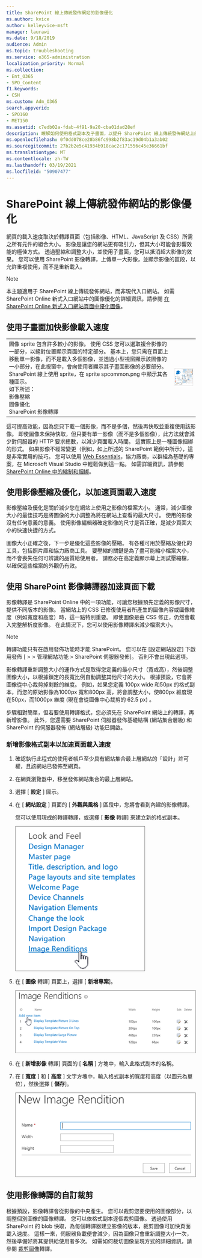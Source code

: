 ```yaml
---
title: SharePoint 線上傳統發佈網站的影像優化
ms.author: kvice
author: kelleyvice-msft
manager: laurawi
ms.date: 9/18/2019
audience: Admin
ms.topic: troubleshooting
ms.service: o365-administration
localization_priority: Normal
ms.collection:
- Ent_O365
- SPO_Content
f1.keywords:
- CSH
ms.custom: Adm_O365
search.appverid:
- SPO160
- MET150
ms.assetid: c7edb02a-fdab-4f91-9a20-cba01dad28ef
description: 瞭解如何使用格式副本及子畫面，以提升 SharePoint 線上傳統發佈網站上的影像效能。
ms.openlocfilehash: 0f0dd078ce28b86fc998b2f83ac19d04b1a3ab02
ms.sourcegitcommit: 27b2b2e5c41934b918cac2c171556c45e36661bf
ms.translationtype: MT
ms.contentlocale: zh-TW
ms.lasthandoff: 03/19/2021
ms.locfileid: "50907477"
---
```

# <a name="image-optimization-for-sharepoint-online-classic-publishing-sites"></a>SharePoint 線上傳統發佈網站的影像優化

網頁的載入速度取決於轉譯頁面（包括影像、HTML、JavaScript 及 CSS）所需之所有元件的組合大小。 影像是讓您的網站更有吸引力，但其大小可能會影響效能的極佳方式。 透過壓縮和調整大小，並使用子畫面，您可以抵消超大影像的效果。 您可以使用 SharePoint 影像轉譯，上傳單一大影像，並顯示影像的區段，以允許重複使用，而不是重新載入。

>[!NOTE]
>本主題適用于 SharePoint 線上傳統發佈網站，而非現代入口網站。 如需 SharePoint Online 新式入口網站中的圖像優化的詳細資訊，請參閱 [在 SharePoint Online 新式入口網站頁面中優化圖像](modern-image-optimization.md)。
  
## <a name="using-sprites-to-speed-up-image-loading"></a>使用子畫面加快影像載入速度

|||
|:-----|:-----|
| 圖像 sprite 包含許多較小的影像。 使用 CSS 您可以選取複合影像的一部分，以絕對位置顯示頁面的特定部分。 基本上，您只需在頁面上移動單一影像，而不是載入多個影像，並透過小型視窗顯示該圖像的一小部分，在此視窗中，會向使用者顯示其子畫面影像的必要部分。 SharePoint 線上使用 sprite，在 sprite spcommon.png 中顯示其各種圖示。  <br/>  如下所述：  <br/>  影像壓縮  <br/>  圖像優化  <br/>  SharePoint 影像轉譯  <br/> |![Spcommon 的螢幕擷取畫面](../media/cc5cdee1-8e54-4537-9a8a-8854f4ee849f.png)|
   
這可提高效能，因為您只下載一個影像，而不是多個，然後再快取並重複使用該影像。 即使圖像未保持快取，但只要有單一影像（而不是多個影像），此方法就會減少對伺服器的 HTTP 要求總數，以減少頁面載入時間。 這實際上是一種圖像捆綁的形式。 如果影像不經常變更（例如，如上所述的 SharePoint 範例中所示），這是非常實用的技巧。 您可以使用 [Web Essentials](https://vswebessentials.com/)，協力廠商，以群組為基礎的專案，在 Microsoft Visual Studio 中輕鬆做到這一點。 如需詳細資訊，請參閱 [SharePoint Online 中的縮制和捆綁](./minification-and-bundling-in-sharepoint-online.md)。
  
## <a name="using-image-compression-and-optimization-to-speed-up-page-loading"></a>使用影像壓縮及優化，以加速頁面載入速度

影像壓縮及優化是關於減少您在網站上使用之影像的檔案大小。 通常，減少圖像大小的最佳技巧是將圖像的大小調整為將在網站上查看的最大尺寸。 使用的影像沒有任何意義的意義。 使用影像編輯器確定影像的尺寸是否正確，是減少頁面大小的快速快捷的方式。
  
圖像大小正確之後，下一步是優化這些影像的壓縮。 有各種可用於壓縮及優化的工具，包括照片庫和協力廠商工具。 要壓縮的關鍵是為了盡可能縮小檔案大小，而不會喪失任何可辨識的品質給使用者。 請務必在高定義顯示幕上測試壓縮檔，以確保這些檔案的外觀仍有效。
  
## <a name="speed-up-page-downloads-by-using-sharepoint-image-renditions"></a>使用 SharePoint 影像轉譯器加速頁面下載

影像轉譯是 SharePoint Online 中的一項功能，可讓您根據預先定義的影像尺寸，提供不同版本的影像。 當網站上的 CSS 已修復使用者所產生的圖像內容或圖像維度（例如寬度和高度）時，這一點特別重要。 即使圖像是由 CSS 修正，仍然會載入完整解析度影像。 在此情況下，您可以使用影像轉譯來減少檔案大小。
  
> [!NOTE]
> 轉譯功能只有在啟用發佈功能時才能 SharePoint。 您可以在 [設定網站設定] 下啟用發佈 [ \> \> 管理網站功能 \> SharePoint 伺服器發佈]。 否則不會出現此選項。
  
影像轉譯重新調整大小的運作方式是取得您定義的最小尺寸（寬或高），然後調整圖像大小，以根據鎖定的長寬比例自動調整其他尺寸的大小。 根據預設，它會將圖像從中心裁剪掉剩餘的維度。 例如，如果您定義 100px wide 和50px 的格式副本，而您的原始影像為1000px 寬和800px 高，將會調整大小，使800px 維度現在50px，而1000px 維度 (現在會從圖像中心裁剪的 62.5 px) 。
  
步驟相對簡單，但若要使用轉譯格式，您必須先在 SharePoint 網站上的轉譯，再新增影像。 此外，您還需要 SharePoint 伺服器發佈基礎結構 (網站集合層級) 和 SharePoint 的伺服器發佈 (網站層級) 功能已開啟。
  
### <a name="add-an-image-rendition-to-speed-up-page-loading"></a>新增影像格式副本以加速頁面載入速度
  
1. 確認執行此程式的使用者帳戶至少具有網站集合最上層網站的「設計」許可權，且該網站已發佈至網頁。

2. 在網頁瀏覽器中，移至發佈網站集合的最上層網站。

3. 選擇 [ **設定** ] 圖示。

4. 在 [ **網站設定** ] 頁面的 [ **外觀與風格** ] 區段中，您將會看到內建的影像轉譯。

    您可以使用現成的轉譯轉譯，或選擇 [ **影像** 轉譯] 來建立新的格式副本。

    ![影像轉譯的螢幕擷取畫面](../media/eaae0d53-657d-47ef-b687-65c5167eae4d.PNG)
  
5. 在 [ **圖像** 轉譯] 頁面上，選擇 [ **新增專案**]。

    ![新增項目的螢幕擷取畫面](../media/8cede22e-52bf-4d9d-99cb-162f2f6ce92b.PNG)
  
6. 在 [ **新增影像** 轉譯] 頁面的 [ **名稱** ] 方塊中，輸入此格式副本的名稱。

7. 在 [ **寬度** ] 和 [ **高度** ] 文字方塊中，輸入格式副本的寬度和高度（以圖元為單位），然後選擇 [ **儲存**]。

    ![影像轉譯名稱的螢幕擷取畫面](../media/5a6119ed-c163-40df-a4db-ec629d15607d.PNG)
  
## <a name="custom-cropping-with-image-renditions"></a>使用影像轉譯的自訂裁剪

根據預設，影像轉譯會從影像的中央產生。 您可以裁剪您要使用的圖像部分，以調整個別圖像的圖像轉譯。 您可以依格式副本逐個裁剪圖像。 透過使用 SharePoint 的 blob 快取，為每個轉譯器建立影像的版本，裁剪圖像可加快頁面載入速度。 這樣一來，伺服器負載便會減少，因為圖像只會重新調整大小一次，然後準備好將其提供給使用者多次。 如需如何裁切圖像呈現方式的詳細資訊，請參閱 [裁剪圖像](/sharepoint/dev/general-development/sharepoint-design-manager-device-channels)轉譯。
